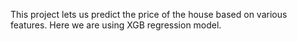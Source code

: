 This project lets us predict the price of the house based on various features. Here we are using XGB regression model.
